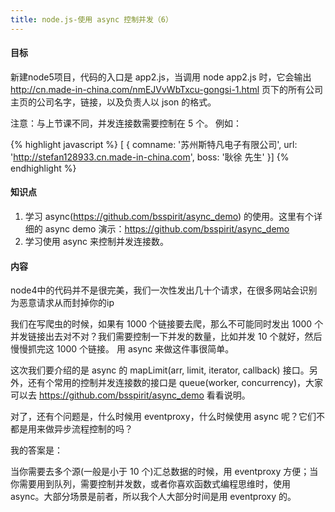 ```yaml
---
title: node.js-使用 async 控制并发（6）
---
```


#### 目标
新建node5项目，代码的入口是 app2.js，当调用 node app2.js 时，它会输出 http://cn.made-in-china.com/nmEJVvWbTxcu-gongsi-1.html 页下的所有公司主页的公司名字，链接，以及负责人以 json 的格式。

注意：与上节课不同，并发连接数需要控制在 5 个。
例如：

{% highlight javascript %}
[ { comname: '苏州斯特凡电子有限公司',
    url: 'http://stefan128933.cn.made-in-china.com',
    boss: '耿徐 先生' }]
{% endhighlight %}
#### 知识点

1. 学习 async(https://github.com/bsspirit/async_demo) 的使用。这里有个详细的 async demo 演示：https://github.com/bsspirit/async_demo
1. 学习使用 async 来控制并发连接数。


#### 内容
node4中的代码并不是很完美，我们一次性发出几十个请求，在很多网站会识别为恶意请求从而封掉你的ip

我们在写爬虫的时候，如果有 1000 个链接要去爬，那么不可能同时发出 1000 个并发链接出去对不对？我们需要控制一下并发的数量，比如并发 10 个就好，然后慢慢抓完这 1000 个链接。
用 async 来做这件事很简单。

这次我们要介绍的是 async 的 mapLimit(arr, limit, iterator, callback) 接口。另外，还有个常用的控制并发连接数的接口是 queue(worker, concurrency)，大家可以去 https://github.com/bsspirit/async_demo 看看说明。


对了，还有个问题是，什么时候用 eventproxy，什么时候使用 async 呢？它们不都是用来做异步流程控制的吗？

我的答案是：

当你需要去多个源(一般是小于 10 个)汇总数据的时候，用 eventproxy 方便；当你需要用到队列，需要控制并发数，或者你喜欢函数式编程思维时，使用 async。大部分场景是前者，所以我个人大部分时间是用 eventproxy 的。

